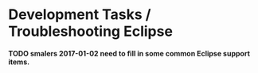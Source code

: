 # Development Tasks / Troubleshooting Eclipse

**TODO smalers 2017-01-02 need to fill in some common Eclipse support items.**
